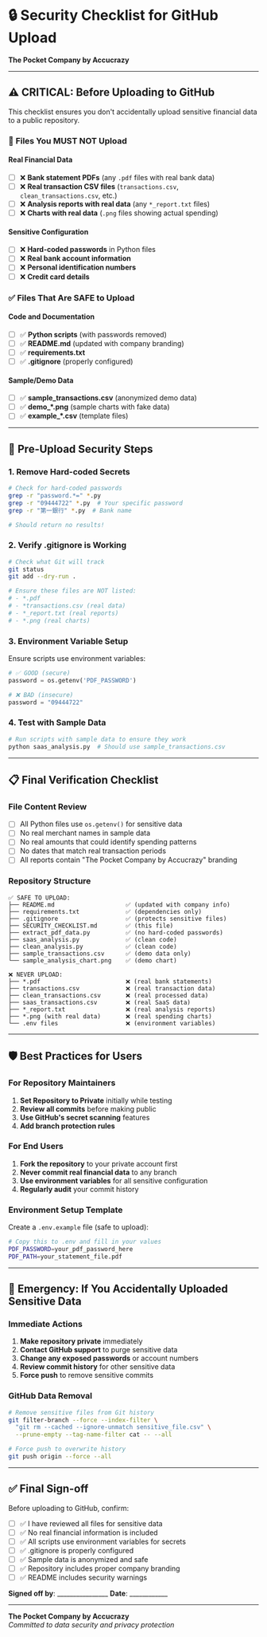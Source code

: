# 🔒 Security Checklist for GitHub Upload
**The Pocket Company by Accucrazy**

---

## ⚠️ **CRITICAL: Before Uploading to GitHub**

This checklist ensures you don't accidentally upload sensitive financial data to a public repository.

### 🚫 **Files You MUST NOT Upload**

#### **Real Financial Data**
- [ ] ❌ **Bank statement PDFs** (any `.pdf` files with real bank data)
- [ ] ❌ **Real transaction CSV files** (`transactions.csv`, `clean_transactions.csv`, etc.)
- [ ] ❌ **Analysis reports with real data** (any `*_report.txt` files)
- [ ] ❌ **Charts with real data** (`.png` files showing actual spending)

#### **Sensitive Configuration**
- [ ] ❌ **Hard-coded passwords** in Python files
- [ ] ❌ **Real bank account information**
- [ ] ❌ **Personal identification numbers**
- [ ] ❌ **Credit card details**

### ✅ **Files That Are SAFE to Upload**

#### **Code and Documentation**
- [ ] ✅ **Python scripts** (with passwords removed)
- [ ] ✅ **README.md** (updated with company branding)
- [ ] ✅ **requirements.txt**
- [ ] ✅ **.gitignore** (properly configured)

#### **Sample/Demo Data**
- [ ] ✅ **sample_transactions.csv** (anonymized demo data)
- [ ] ✅ **demo_*.png** (sample charts with fake data)
- [ ] ✅ **example_*.csv** (template files)

---

## 🔧 **Pre-Upload Security Steps**

### **1. Remove Hard-coded Secrets**
```bash
# Check for hard-coded passwords
grep -r "password.*=" *.py
grep -r "09444722" *.py  # Your specific password
grep -r "第一銀行" *.py  # Bank name

# Should return no results!
```

### **2. Verify .gitignore is Working**
```bash
# Check what Git will track
git status
git add --dry-run .

# Ensure these files are NOT listed:
# - *.pdf
# - *transactions.csv (real data)
# - *_report.txt (real reports)
# - *.png (real charts)
```

### **3. Environment Variable Setup**
Ensure scripts use environment variables:
```python
# ✅ GOOD (secure)
password = os.getenv('PDF_PASSWORD')

# ❌ BAD (insecure)
password = "09444722"
```

### **4. Test with Sample Data**
```bash
# Run scripts with sample data to ensure they work
python saas_analysis.py  # Should use sample_transactions.csv
```

---

## 📋 **Final Verification Checklist**

### **File Content Review**
- [ ] All Python files use `os.getenv()` for sensitive data
- [ ] No real merchant names in sample data
- [ ] No real amounts that could identify spending patterns
- [ ] No dates that match real transaction periods
- [ ] All reports contain "The Pocket Company by Accucrazy" branding

### **Repository Structure**
```
✅ SAFE TO UPLOAD:
├── README.md                    ✅ (updated with company info)
├── requirements.txt             ✅ (dependencies only)
├── .gitignore                   ✅ (protects sensitive files)
├── SECURITY_CHECKLIST.md        ✅ (this file)
├── extract_pdf_data.py          ✅ (no hard-coded passwords)
├── saas_analysis.py             ✅ (clean code)
├── clean_analysis.py            ✅ (clean code)
├── sample_transactions.csv      ✅ (demo data only)
└── sample_analysis_chart.png    ✅ (demo chart)

❌ NEVER UPLOAD:
├── *.pdf                        ❌ (real bank statements)
├── transactions.csv             ❌ (real transaction data)
├── clean_transactions.csv       ❌ (real processed data)
├── saas_transactions.csv        ❌ (real SaaS data)
├── *_report.txt                 ❌ (real analysis reports)
├── *.png (with real data)       ❌ (real spending charts)
└── .env files                   ❌ (environment variables)
```

---

## 🛡️ **Best Practices for Users**

### **For Repository Maintainers**
1. **Set Repository to Private** initially while testing
2. **Review all commits** before making public
3. **Use GitHub's secret scanning** features
4. **Add branch protection rules**

### **For End Users**
1. **Fork the repository** to your private account first
2. **Never commit real financial data** to any branch
3. **Use environment variables** for all sensitive configuration
4. **Regularly audit** your commit history

### **Environment Setup Template**
Create a `.env.example` file (safe to upload):
```bash
# Copy this to .env and fill in your values
PDF_PASSWORD=your_pdf_password_here
PDF_PATH=your_statement_file.pdf
```

---

## 🚨 **Emergency: If You Accidentally Uploaded Sensitive Data**

### **Immediate Actions**
1. **Make repository private** immediately
2. **Contact GitHub support** to purge sensitive data
3. **Change any exposed passwords** or account numbers
4. **Review commit history** for other sensitive data
5. **Force push** to remove sensitive commits

### **GitHub Data Removal**
```bash
# Remove sensitive files from Git history
git filter-branch --force --index-filter \
  "git rm --cached --ignore-unmatch sensitive_file.csv" \
  --prune-empty --tag-name-filter cat -- --all

# Force push to overwrite history
git push origin --force --all
```

---

## ✅ **Final Sign-off**

Before uploading to GitHub, confirm:

- [ ] ✅ I have reviewed all files for sensitive data
- [ ] ✅ No real financial information is included
- [ ] ✅ All scripts use environment variables for secrets
- [ ] ✅ .gitignore is properly configured
- [ ] ✅ Sample data is anonymized and safe
- [ ] ✅ Repository includes proper company branding
- [ ] ✅ README includes security warnings

**Signed off by**: ________________ **Date**: ____________

---

**The Pocket Company by Accucrazy**  
*Committed to data security and privacy protection* 
